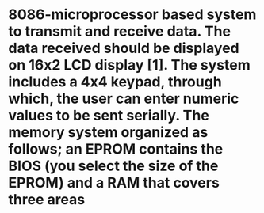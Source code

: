 # 8086-microprocessor based system to transmit and receive data. The data received should be displayed on 16x2 LCD display [1]. The system includes a 4x4 keypad, through which, the user can enter numeric values to be sent serially. The memory system organized as follows; an EPROM contains the BIOS (you select the size of the EPROM) and a RAM that covers three areas
